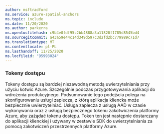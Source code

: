 ```yaml
---
author: msftradford
ms.service: azure-spatial-anchors
ms.topic: include
ms.date: 11/20/2020
ms.author: parkerra
ms.openlocfilehash: c9b4e0fdf95c2bb4888a3a11820f1785d8545bd4
ms.sourcegitcommit: a43a59e44c14d349d597c3d2fd2bc779989c71d7
ms.translationtype: MT
ms.contentlocale: pl-PL
ms.lasthandoff: 11/25/2020
ms.locfileid: "95993024"
---
```

### <a name="access-tokens"></a>Tokeny dostępu

Tokeny dostępu są bardziej niezawodną metodą uwierzytelniania przy użyciu kotwic Azure. Szczególnie podczas przygotowywania aplikacji do wdrożenia produkcyjnego. Podsumowanie tego podejścia polega na skonfigurowaniu usługi zaplecza, z którą aplikacja kliencka może bezpiecznie uwierzytelniać. Usługa zaplecza z usługą AAD w czasie wykonywania oraz z usługą bezpiecznego tokenu zakotwiczenia platformy Azure, aby zażądać tokenu dostępu. Token ten jest następnie dostarczany do aplikacji klienckiej i używany w zestawie SDK do uwierzytelniania za pomocą zakotwiczeń przestrzennych platformy Azure.
